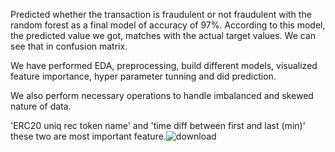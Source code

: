 Predicted whether the transaction is fraudulent or not fraudulent with the random forest as a final model of accuracy of 97%.
According to this model, the predicted value we got, matches with the actual target values. We can see that in confusion matrix.

We have performed EDA, preprocessing, build different models, visualized feature importance, hyper parameter tunning and did prediction.

We also perform necessary operations to handle imbalanced and skewed nature of data.

'ERC20 uniq rec token name' and 'time diff between first and last (min)' these two are most important feature.![download](https://user-images.githubusercontent.com/65941848/183500018-631e669f-7be6-4bef-8038-3dcd21e83f98.png)


